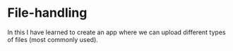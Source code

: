 # File-handling
In this I have learned to create an app where we can upload different types of files (most commonly used).
